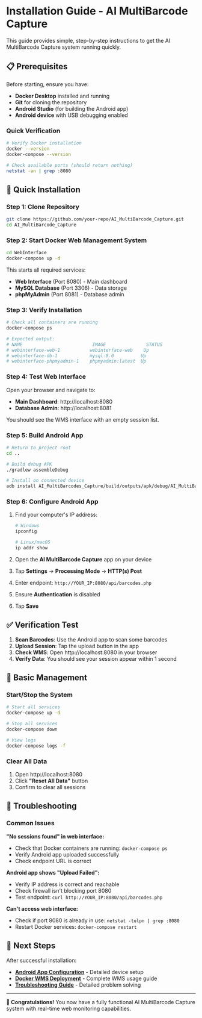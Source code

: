 # Installation Guide - AI MultiBarcode Capture

This guide provides simple, step-by-step instructions to get the AI MultiBarcode Capture system running quickly.

## 📋 Prerequisites

Before starting, ensure you have:
- **Docker Desktop** installed and running
- **Git** for cloning the repository
- **Android Studio** (for building the Android app)
- **Android device** with USB debugging enabled

### Quick Verification
```bash
# Verify Docker installation
docker --version
docker-compose --version

# Check available ports (should return nothing)
netstat -an | grep :8080
```

## 🚀 Quick Installation

### Step 1: Clone Repository
```bash
git clone https://github.com/your-repo/AI_MultiBarcode_Capture.git
cd AI_MultiBarcode_Capture
```

### Step 2: Start Docker Web Management System
```bash
cd WebInterface
docker-compose up -d
```

This starts all required services:
- **Web Interface** (Port 8080) - Main dashboard
- **MySQL Database** (Port 3306) - Data storage
- **phpMyAdmin** (Port 8081) - Database admin

### Step 3: Verify Installation
```bash
# Check all containers are running
docker-compose ps

# Expected output:
# NAME                          IMAGE               STATUS
# webinterface-web-1           webinterface-web    Up
# webinterface-db-1            mysql:8.0          Up
# webinterface-phpmyadmin-1    phpmyadmin:latest  Up
```

### Step 4: Test Web Interface
Open your browser and navigate to:
- **Main Dashboard**: http://localhost:8080
- **Database Admin**: http://localhost:8081

You should see the WMS interface with an empty session list.

### Step 5: Build Android App
```bash
# Return to project root
cd ..

# Build debug APK
./gradlew assembleDebug

# Install on connected device
adb install AI_MultiBarcodes_Capture/build/outputs/apk/debug/AI_MultiBarcodes_Capture-debug.apk
```

### Step 6: Configure Android App
1. Find your computer's IP address:
   ```bash
   # Windows
   ipconfig

   # Linux/macOS
   ip addr show
   ```

2. Open the **AI MultiBarcode Capture** app on your device
3. Tap **Settings** → **Processing Mode** → **HTTP(s) Post**
4. Enter endpoint: `http://YOUR_IP:8080/api/barcodes.php`
5. Ensure **Authentication** is disabled
6. Tap **Save**

## ✅ Verification Test

1. **Scan Barcodes**: Use the Android app to scan some barcodes
2. **Upload Session**: Tap the upload button in the app
3. **Check WMS**: Open http://localhost:8080 in your browser
4. **Verify Data**: You should see your session appear within 1 second

## 🔧 Basic Management

### Start/Stop the System
```bash
# Start all services
docker-compose up -d

# Stop all services
docker-compose down

# View logs
docker-compose logs -f
```

### Clear All Data
1. Open http://localhost:8080
2. Click **"Reset All Data"** button
3. Confirm to clear all sessions

## 🚨 Troubleshooting

### Common Issues

**"No sessions found" in web interface:**
- Check that Docker containers are running: `docker-compose ps`
- Verify Android app uploaded successfully
- Check endpoint URL is correct

**Android app shows "Upload Failed":**
- Verify IP address is correct and reachable
- Check firewall isn't blocking port 8080
- Test endpoint: `curl http://YOUR_IP:8080/api/barcodes.php`

**Can't access web interface:**
- Check if port 8080 is already in use: `netstat -tulpn | grep :8080`
- Restart Docker services: `docker-compose restart`

## 🎯 Next Steps

After successful installation:
- **[Android App Configuration](07-Android-App-Configuration.md)** - Detailed device setup
- **[Docker WMS Deployment](10-Docker-WMS-Deployment.md)** - Complete WMS usage guide
- **[Troubleshooting Guide](15-Troubleshooting-Guide.md)** - Detailed problem solving

---

**🎉 Congratulations!** You now have a fully functional AI MultiBarcode Capture system with real-time web monitoring capabilities.